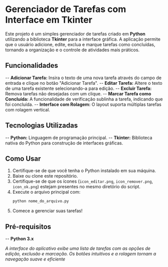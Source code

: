 
# Gerenciador de Tarefas com Interface em Tkinter
Este projeto é um simples gerenciador de tarefas criado em **Python** utilizando a biblioteca **Tkinter** para a interface gráfica. A aplicação permite que o usuário adicione, edite, exclua e marque tarefas como concluídas, tornando a organização e o controle de atividades mais práticos.

## Funcionalidades
-- **Adicionar Tarefa:** Insira o texto de uma nova tarefa através do campo de entrada e clique no botão "Adicionar Tarefa".
-- **Editar Tarefa:** Altere o texto de uma tarefa existente selecionando-a para edição.
-- **Excluir Tarefa:** Remova tarefas não desejadas com um clique.
-- **Marcar Tarefa como Concluída:** A funcionalidade de verificação sublinha a tarefa, indicando que foi concluída.
-- **Interface com Rolagem:** O layout suporta múltiplas tarefas com rolagem vertical.

## Tecnologias Utilizadas
-- **Python:** Linguagem de programação principal.
-- **Tkinter:** Biblioteca nativa do Python para construção de interfaces gráficas.

## Como Usar

1. Certifique-se de que você tenha o Python instalado em sua máquina.
2. Baixe ou clone este repositório.
3. Certifique-se de que os ícones (`icon_editar.png`, `icon_remover.png`, `icon_ok.png`) estejam presentes no mesmo diretório do script.
4. Execute o arquivo principal com:
   ```bash
   python nome_do_arquivo.py
   ```
5. Comece a gerenciar suas tarefas!

## Pré-requisitos
-- **Python 3.x**

*A interface do aplicativo exibe uma lista de tarefas com as opções de edição, exclusão e marcação. Os botões intuitivos e a rolagem tornam a navegação suave e eficiente*
